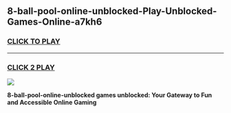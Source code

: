 
## 8-ball-pool-online-unblocked-Play-Unblocked-Games-Online-a7kh6
<h3>
<a href="https://premium76.site?title=8-ball-pool-online-unblocked&ref=25A">CLICK TO PLAY</a></h3>
<hr>

<h3>
<a href="https://premium76.site?title=8-ball-pool-online-unblocked&ref=25A">CLICK 2 PLAY</a>
  
</h3>

<a href="https://premium76.site?title=8-ball-pool-online-unblocked&ref=25A"><img src="https://clearcache.store/games.png"></a>


**8-ball-pool-online-unblocked games unblocked: Your Gateway to Fun and Accessible Online Gaming**
